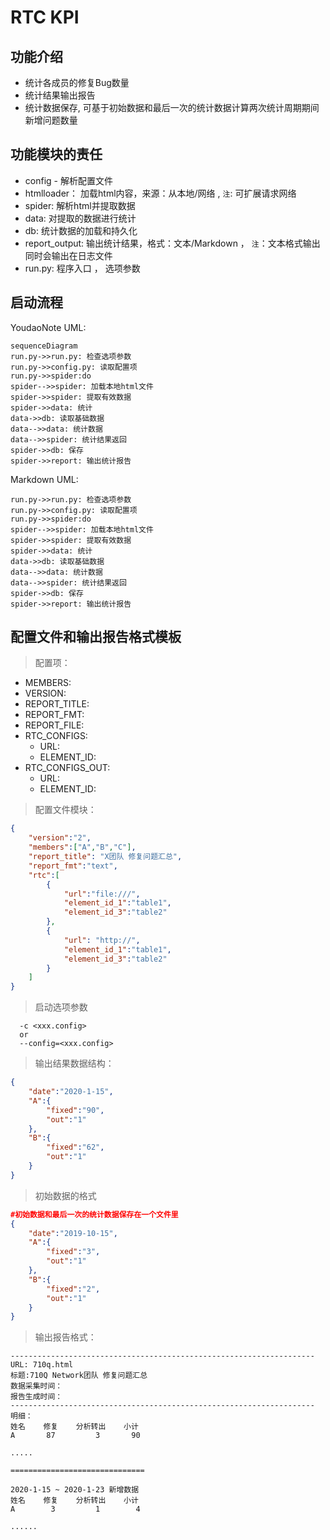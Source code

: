 
# RTC KPI

## 功能介绍
- 统计各成员的修复Bug数量
- 统计结果输出报告
- 统计数据保存, 可基于初始数据和最后一次的统计数据计算两次统计周期期间新增问题数量



## 功能模块的责任
- config  - 解析配置文件
- htmlloader： 加载html内容，来源：从本地/网络 , `注`: 可扩展请求网络
- spider: 解析html并提取数据
- data: 对提取的数据进行统计
- db: 统计数据的加载和持久化
- report_output: 输出统计结果，格式：文本/Markdown ， `注`：文本格式输出同时会输出在日志文件
- run.py: 程序入口 ， 选项参数

## 启动流程

YoudaoNote UML:
```
sequenceDiagram
run.py->>run.py: 检查选项参数
run.py->>config.py: 读取配置项
run.py->>spider:do
spider-->>spider: 加载本地html文件
spider->>spider: 提取有效数据
spider->>data: 统计
data->>db: 读取基础数据
data-->>data: 统计数据
data-->>spider: 统计结果返回
spider->>db: 保存
spider->>report: 输出统计报告
```


Markdown UML:
```sequence
run.py->>run.py: 检查选项参数
run.py->>config.py: 读取配置项
run.py->>spider:do
spider-->>spider: 加载本地html文件
spider->>spider: 提取有效数据
spider->>data: 统计
data->>db: 读取基础数据
data-->>data: 统计数据
data-->>spider: 统计结果返回
spider->>db: 保存
spider->>report: 输出统计报告
```

## 配置文件和输出报告格式模板
> 配置项：

 - MEMBERS:
 - VERSION:
 - REPORT_TITLE:
 - REPORT_FMT:
 - REPORT_FILE:
 - RTC_CONFIGS: 
   - URL:
   - ELEMENT_ID:
 - RTC_CONFIGS_OUT: 
   - URL:
   - ELEMENT_ID:

> 配置文件模块：
```json
{
    "version":"2",
    "members":["A","B","C"],
    "report_title": "X团队 修复问题汇总",
    "report_fmt":"text",
    "rtc":[
        {
            "url":"file:///",
            "element_id_1":"table1",
            "element_id_3":"table2"
        },
        {
            "url": "http://",
            "element_id_1":"table1",
            "element_id_3":"table2"
        }
    ]
}
```


> 启动选项参数
```
  -c <xxx.config>
  or
  --config=<xxx.config>
```


> 输出结果数据结构：
```json
{
    "date":"2020-1-15",
    "A":{
        "fixed":"90",
        "out":"1"
    },
    "B":{
        "fixed":"62",
        "out":"1"
    }
}
```


> 初始数据的格式
```json
#初始数据和最后一次的统计数据保存在一个文件里
{
    "date":"2019-10-15",
    "A":{
        "fixed":"3",
        "out":"1"
    },
    "B":{
        "fixed":"2",
        "out":"1"
    }
}
```


> 输出报告格式：
```
--------------------------------------------------------------------
URL: 710q.html 
标题:710Q Network团队 修复问题汇总
数据采集时间：
报告生成时间：
--------------------------------------------------------------------
明细：
姓名    修复    分析转出    小计
A       87         3       90

.....

==============================

2020-1-15 ~ 2020-1-23 新增数据
姓名    修复    分析转出    小计
A        3         1        4

......


```

